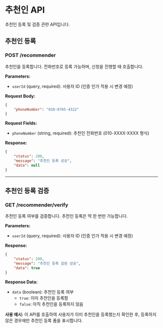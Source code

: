 # 추천인 API

추천인 등록 및 검증 관련 API입니다.

## 추천인 등록

### POST /recommender

추천인을 등록합니다. 전화번호로 등록 가능하며, 신청을 진행할 때 호출합니다.

**Parameters:**

-   `userId` (query, required): 사용자 ID (인증 인가 적용 시 변경 예정)

**Request Body:**

```json
{
    "phoneNumber": "010-8765-4322"
}
```

**Request Fields:**

-   `phoneNumber` (string, required): 추천인 전화번호 (010-XXXX-XXXX 형식)

**Response:**

```json
{
    "status": 200,
    "message": "추천인 등록 성공",
    "data": null
}
```

---

## 추천인 등록 검증

### GET /recommender/verify

추천인 등록 여부를 검증합니다. 추천인 등록은 딱 한 번만 가능합니다.

**Parameters:**

-   `userId` (query, required): 사용자 ID (인증 인가 적용 시 변경 예정)

**Response:**

```json
{
    "status": 200,
    "message": "추천인 등록 검증 성공",
    "data": true
}
```

**Response Data:**

-   `data` (boolean): 추천인 등록 여부
    -   `true`: 이미 추천인을 등록함
    -   `false`: 아직 추천인을 등록하지 않음

**사용 예시:**
이 API를 호출하여 사용자가 이미 추천인을 등록했는지 확인한 후, 등록하지 않은 경우에만 추천인 등록 폼을 표시합니다.
